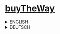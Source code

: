  # [buyTheWay](btw.barisbalci.de)

<!-- ENGLISH -->
<details>
  <summary>
    ENGLISH
  </summary><br>

⚠️ **Note**: This project is currently under development. Some sections and functionalities are still in progress.

## Introduction

"buyTheWay" is a modern e-commerce application that allows users to shop conveniently and efficiently. With intuitive features and seamless navigation, "buyTheWay" becomes a practical companion for everyday shopping.

## Features
- **Shopping Experience**
  - [x] Users can save desired products to a wishlist and later add them to or remove them from the cart.
  - [x] Users can view recently viewed products.
  - [x] Users are suggested similar products from the same category and gender when available.
  - [x] Users can quickly browse products through the mobile menu.
  - [x] Users can filter products by categories, price, size, etc.
  - [ ] Users can search for products. 🚧

- **User Management**:
  - [ ] Users can register and log in with a secure password. 🚧
  - [ ] Authentication methods such as email-password authentication or OAuth (e.g., via Google). 🚧

- **Profile Management**:
  - [ ] Users can manage their profiles, update information, and save their favorites. 🚧

- **Payment Integration**:
  - [ ] Integration with payment providers like PayPal or Stripe for completing orders. 🚧

- **Customer Support**:
  - [ ] Chat support based on multi-agent systems with ChatGPT. 🚧

## Technologies

- **Frontend**: React
- **Backend**: Node.js, Express
- **Database**: MySQL
- **State Management**: Redux Toolkit
- **Styling**: Tailwind CSS
- **API Type**: RESTful API
- **Design Tools**: Figma

## Client-Side Routing

- [x] The application uses **React Router** to enable fast and user-friendly navigation.

## Performance Optimization

- [ ] **Lazy Loading**: Components and resources are loaded as needed to minimize load times. 🚧

## SEO and Accessibility

- [ ] **Lighthouse Score**: The application is optimized for SEO, performance, and accessibility. 🚧
- [x] **Semantic HTML**: For better user experience and accessibility.

## Testing and Code Quality

- [ ] **Unit Tests**: Jest for test coverage. 🚧
- [x] **Code Style**: ESLint and Prettier for consistency.
- [x] **Version Control**: Git with a clear branching strategy.

## Security

- [x] **Proxy Server**: All API requests are routed through a proxy server before reaching the API server, keeping the direct API address hidden for additional security.
- [ ] **Data Encryption**: Sensitive data such as passwords and authentication tokens are encrypted during transmission and in the database. 🚧
- [ ] **CORS Policies**: Strict Cross-Origin Resource Sharing (CORS) policies are implemented to prevent unauthorized requests. 🚧

## Installation

### Frontend
1. Clone the repository:
   ```bash
   git clone git@github.com:barisbalcimusic/buyTheWay-frontend.git
   ```
   or
   ```bash
   git clone https://github.com/barisbalcimusic/buyTheWay-frontend.git
   ```
2. Install dependencies:
   ```bash
   npm install
   ```
3. Start the development server:
   ```bash
   npm run dev
   ```

### Backend
1. Clone the repository:
   ```bash
   git clone git@github.com:barisbalcimusic/buyTheWay-backend.git
   ```
   or
   ```bash
   git clone https://github.com/barisbalcimusic/buyTheWay-backend.git
   ```
2. Install dependencies:
   ```bash
   npm install
   ```
3. Start the development server:
   ```bash
   npm start
   ```

### Proxy Server
1. Clone the repository:
   ```bash
   git clone git@github.com:barisbalcimusic/buyTheWay-proxyServer.git
   ```
   or
   ```bash
   git clone https://github.com/barisbalcimusic/buyTheWay-proxyServer.git
   ```
2. Install dependencies:
   ```bash
   npm install
   ```
3. Start the development server:
   ```bash
   npm start
   ```

## Demo and Screenshots

[buyTheWay Live Demo](https://btw.barisbalci.de)

<img src="https://github.com/user-attachments/assets/b0e24693-c37c-4737-8d0e-6dbad7ae6fc5" alt="screenshot" width="200">
<img src="https://github.com/user-attachments/assets/8384fa77-d4e1-4686-badc-857b62842a725" alt="screenshot" width="200">
<img src="https://github.com/user-attachments/assets/5f4b4108-3409-4b6c-b4d6-1c36bda46de0" alt="screenshot" width="200">
<img src="https://github.com/user-attachments/assets/4073d1cc-64b7-4e92-b788-768b38bdb45c" alt="screenshot" width="200">
<img src="https://github.com/user-attachments/assets/acc1c675-9d12-4bb6-88df-c74a79bf0fab" alt="screenshot" width="200">
<img src="https://github.com/user-attachments/assets/2613b81f-a202-4631-afe3-39d0459c682b" alt="screenshot" width="200">
<img src="https://github.com/user-attachments/assets/34899d1d-21f0-48bf-8b16-83e3fde89e95" alt="screenshot" width="200">
<img src="https://github.com/user-attachments/assets/f5365bb7-074e-4422-a86f-39b20d99eb45" alt="screenshot" width="200">
<img src="https://github.com/user-attachments/assets/156895f0-f986-40d7-b2ca-9f26d578d650" alt="screenshot" width="200">
</details>


<!-- DEUTCH -->
<details>
  <summary>
    DEUTSCH
  </summary><br>

⚠️ **Hinweis**: Dieses Projekt befindet sich derzeit in der Entwicklung. Einige Abschnitte und Funktionalitäten sind noch in Bearbeitung.

## Einleitung

"buyTheWay" ist eine moderne E-Commerce-Anwendung, die es Benutzern ermöglicht, bequem und effizient einzukaufen. Mit intuitiven Funktionen und reibungsloser Navigation wird "buyTheWay" zu einem praktischen Begleiter für den Alltag.

## Funktionen
- **Einkaufserlebnis**
  - [x] Benutzer können gewünschte Produkte in einer Wunschliste speichern und sie später in den Warenkorb hinzufügen oder löschen.
  - [x] Benutzer können sehen, welche Produkte sie sich zuletzt angesehen haben.
  - [x] Benutzern werden, falls vorhanden, ähnliche Produkte aus der gleichen Kategorie und Geschlecht vorgeschlagen.
  - [x] Benutzer können schnell über das Mobile-Menü durch die Produkte browsen.
  - [x] Benutzer können Produkte nach z.B. Kategorien, Preis, Größe, etc. filtern.
  - [ ] Benutzer können Produkte durchsuchen. 🚧

- **Benutzerverwaltung**:
  - [ ] Benutzer können sich registrieren und mit einem sicheren Passwort einloggen. 🚧
  - [ ] Authentifizierungsmethoden wie E-Mail- und Passwort-Authentifizierung oder OAuth (z.B. über Google). 🚧

- **Profilverwaltung**:
  - [ ] Benutzer können ihr Profil verwalten, Informationen aktualisieren und ihre Favoriten speichern. 🚧

- **Zahlungsintegration**:
  - [ ] Integration von Zahlungsanbietern wie PayPal oder Stripe, um Bestellungen abzuschließen. 🚧

- **Kundendienst**:
  - [ ] Chat-Support basierend auf Multi-Agent-Systemen mit ChatGPT. 🚧

## Technologien

- **Frontend**: React
- **Backend**: Node.js, Express
- **Datenbank**: MySQL
- **State Management**: Redux Toolkit
- **Styling**: Tailwind CSS
- **API-Typ**: RESTful API
- **Design-Tools**: Figma

## Client-Side Routing

- [x] Die Anwendung verwendet **React Router**, um eine schnelle und benutzerfreundliche Navigation zu ermöglichen.

## Performance-Optimierung 

- [ ] **Lazy Loading**: Komponenten und Ressourcen werden bei Bedarf geladen, um die Ladezeiten zu minimieren. 🚧

## SEO und Barrierefreiheit (Accessibility)

- [ ] **Lighthouse Score**: Die Anwendung wird auf SEO, Performance und Barrierefreiheit optimiert. 🚧
- [x] **Semantisches HTML**: Für eine bessere Benutzererfahrung und Barrierefreiheit.

## Testing und Codequalität

- [ ] **Unit Tests**: Jest für die Testabdeckung. 🚧
- [x] **Code Style**: ESLint und Prettier für Konsistenz.
- [x] **Versionskontrolle**: Git mit einer klaren Branch-Strategie.

## Sicherheit

- [x] **Proxy-Server**: Alle API-Anfragen werden über einen Proxy-Server geleitet, bevor sie den API-Server erreichen. Dadurch bleibt die direkte API-Adresse verborgen, was ein zusätzliches Sicherheitsniveau bietet.
- [ ] **Datenverschlüsselung**: Sensible Daten wie Passwörter und Authentifizierungs-Tokens werden sowohl bei der Übertragung als auch in der Datenbank verschlüsselt. 🚧
- [ ] **CORS-Richtlinien**: Strikte Cross-Origin Resource Sharing (CORS)-Richtlinien werden implementiert, um unautorisierte Anfragen zu verhindern. 🚧

## Installation

### Frontend
1. Repository klonen:
   ```bash
   git clone git@github.com:barisbalcimusic/buyTheWay-frontend.git
   ```
   oder
   ```bash
   git clone https://github.com/barisbalcimusic/buyTheWay-frontend.git
   ```
2. Abhängigkeiten installieren:
   ```bash
   npm install
   ```
3. Entwicklungsserver starten:
   ```bash
   npm run dev
   ```

### Backend
1. Repository klonen:
   ```bash
   git clone git@github.com:barisbalcimusic/buyTheWay-backend.git
   ```
   oder
   ```bash
   git clone https://github.com/barisbalcimusic/buyTheWay-backend.git
   ```
2. Abhängigkeiten installieren:
   ```bash
   npm install
   ```
3. Entwicklungsserver starten:
   ```bash
   npm start
   ```

### Proxy Server
1. Repository klonen:
   ```bash
   git clone git@github.com:barisbalcimusic/buyTheWay-proxyServer.git
   ```
   oder
   ```bash
   git clone https://github.com/barisbalcimusic/buyTheWay-proxyServer.git
   ```
2. Abhängigkeiten installieren:
   ```bash
   npm install
   ```
3. Entwicklungsserver starten:
   ```bash
   npm start
   ```

## Demo und Screenshots

[buyTheWay Live-Demo](https://btw.barisbalci.de)

<img src="https://github.com/user-attachments/assets/b0e24693-c37c-4737-8d0e-6dbad7ae6fc5" alt="screenshot" width="200">
<img src="https://github.com/user-attachments/assets/8384fa77-d4e1-4686-badc-857b62842a725" alt="screenshot" width="200">
<img src="https://github.com/user-attachments/assets/5f4b4108-3409-4b6c-b4d6-1c36bda46de0" alt="screenshot" width="200">
<img src="https://github.com/user-attachments/assets/4073d1cc-64b7-4e92-b788-768b38bdb45c" alt="screenshot" width="200">
<img src="https://github.com/user-attachments/assets/acc1c675-9d12-4bb6-88df-c74a79bf0fab" alt="screenshot" width="200">
<img src="https://github.com/user-attachments/assets/2613b81f-a202-4631-afe3-39d0459c682b" alt="screenshot" width="200">
<img src="https://github.com/user-attachments/assets/34899d1d-21f0-48bf-8b16-83e3fde89e95" alt="screenshot" width="200">
<img src="https://github.com/user-attachments/assets/f5365bb7-074e-4422-a86f-39b20d99eb45" alt="screenshot" width="200">
<img src="https://github.com/user-attachments/assets/156895f0-f986-40d7-b2ca-9f26d578d650" alt="screenshot" width="200">
</details>
